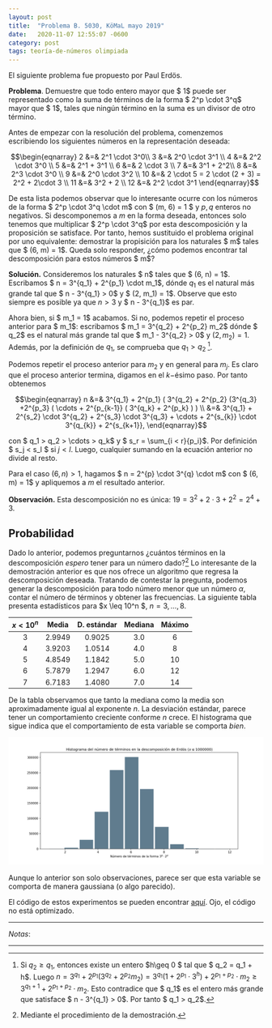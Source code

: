 ```yaml
---
layout: post
title:  "Problema B. 5030, KöMaL mayo 2019"
date:   2020-11-07 12:55:07 -0600
category: post
tags: teoría-de-números olimpiada
---
```


El siguiente problema fue propuesto por Paul Erdös.

**Problema**. Demuestre que todo entero mayor que $ 1$ puede ser representado como la suma de términos de la forma $ 2^p \cdot 3^q$ mayor que $ 1$, tales que ningún término en la suma es un divisor de otro término.

Antes de empezar con la resolución del problema, comenzemos escribiendo los siguientes números en la representación deseada:

$$\begin{eqnarray} 2 &=& 2^1 \cdot 3^0\\ 3 &=& 2^0 \cdot 3^1 \\ 4 &=& 2^2 \cdot 3^0 \\ 5 &=& 2^1 + 3^1 \\ 6 &=& 2 \cdot 3 \\ 7 &=& 3^1 + 2^2\\ 8 &=& 2^3 \cdot 3^0 \\ 9 &=& 2^0 \cdot 3^2 \\ 10 &=& 2 \cdot 5 = 2 \cdot (2 + 3) = 2^2 + 2\cdot 3 \\ 11 &=& 3^2 + 2 \\ 12 &=& 2^2 \cdot 3^1 \end{eqnarray}$$

De esta lista podemos observar que lo interesante ocurre con los números de la forma $ 2^p \cdot 3^q \cdot m$ con $ (m, 6) = 1 $ y  $p, q$ enteros no negativos. Si descomponemos a $m$ en la forma deseada, entonces solo tenemos que multiplicar $ 2^p \cdot 3^q$ por esta descomposición y la proposición se satisface. Por tanto, hemos sustituido el problema original por uno equivalente: demostrar la propisición para los naturales $ m$ tales que $ (6, m) = 1$. Queda solo responder, ¿cómo podemos encontrar tal descomposición para estos números $ m$? 

**Solución.** Consideremos los naturales $ n$ tales que $ (6, n) = 1$. Escribamos $ n = 3^{q_1} + 2^{p_1} \cdot m_1$, dónde $q_1$ es el natural más grande tal que $ n - 3^{q_1} > 0$ y $ (2, m_1) = 1$. Observe que esto siempre es posible ya que $n > 3$ y $ n - 3^{q_1}$ es par.

Ahora bien, si $ m_1 = 1$ acabamos. Si no, podemos repetir el proceso anterior para $ m_1$: escribamos $ m_1 = 3^{q_2} + 2^{p_2} m_2$ dónde $ q_2$ es el natural más grande tal que $ m_1 - 3^{q_2} > 0$ y  $(2, m_2) = 1$.  Además, por la definición de $q_1$, se comprueba que $q_1 > q_2$ [^1]. 

Podemos repetir el proceso anterior para $m_2$ y en general para $m_j$. Es claro que el proceso anterior termina, digamos en el $k-$ésimo paso. Por tanto obtenemos 

$$\begin{eqnarray} n &=& 3^{q_1} + 2^{p_1} ( 3^{q_2} + 2^{p_2} (3^{q_3} +2^{p_3} ( \cdots + 2^{p_{k-1}} ( 3^{q_k} + 2^{p_k} ) ) \\ &=& 3^{q_1} + 2^{s_2} \cdot 3^{q_2} + 2^{s_3} \cdot 3^{q_3} + \cdots + 2^{s_{k}} \cdot 3^{q_{k}} + 2^{s_{k+1}}, \end{eqnarray}$$

con $ q_1 > q_2 > \cdots  > q_k$ y $ s_r = \sum_{i < r}{p_i}$. Por definición $ s_j < s_l $ si $j < l$. Luego, cualquier sumando en la ecuación anterior no divide al resto.

Para el caso $(6, n) > 1$, hagamos $ n = 2^{p} \cdot 3^{q} \cdot m$ con $ (6, m) = 1$ y apliquemos a $m$ el resultado anterior.

**Observación.** Esta descomposición no es única: $19 = 3^2 + 2 \cdot 3 + 2^2 = 2^4 + 3$.

## Probabilidad

Dado lo anterior, podemos preguntarnos ¿cuántos términos en la descomposición _espero_ tener para un número dado?[^2] Lo interesante de la demostración anterior es que nos ofrece un algoritmo que regresa la descomposición deseada. Tratando de contestar la pregunta, podemos generar la descomposición para todo número menor que un número $\alpha$, contar el número de términos y obtener las frecuencias. La siguiente tabla presenta estadísticos para $x \leq 10^n $, $n = 3, \ldots, 8$.

| $x < 10^n$ | Media  | D. estándar | Mediana | Máximo |
| :--------: | :----: | :---------: | :-----: | :----: |
|     3      | 2.9949 |   0.9025    |   3.0   |   6    |
|     4      | 3.9203 |   1.0514    |   4.0   |   8    |
|     5      | 4.8549 |   1.1842    |   5.0   |   10   |
|     6      | 5.7879 |   1.2947    |   6.0   |   12   |
|     7      | 6.7183 |   1.4080    |   7.0   |   14   |

De la tabla observamos que tanto la mediana como la media son aproximadamente igual al exponente $n$. La desviación estándar, parece tener un comportamiento creciente conforme $n$ crece. El histograma que sigue indica que el comportamiento de esta variable se comporta _bien_.

<img src="https://raw.githubusercontent.com/luisgrivas/pynotes/master/plots/histerdos1.png" alt="histograma" style="zoom:50%;" />

Aunque lo anterior son solo observaciones, parece ser que esta variable se comporta de manera gaussiana (o algo parecido).

El código de estos experimentos se pueden encontrar [aquí](https://github.com/luisgrivas/pynotes/blob/master/notebooks/erdos-problem.ipynb). Ojo, el código no está optimizado.

---

*Notas*:

[^1]: Si $q_2 \geq q_1$, entonces existe un entero $h\geq 0 $ tal que  $  q_2 = q_1 + h$. Luego $n = 3^{q_1} + 2^{p_1} ( 3^{q_2} + 2^{p_2} m_2 ) = 3^{q_1}(1 + 2^{p_1} \cdot 3^h ) + 2^{p_1 + p_2} \cdot m_2  \geq 3^{q_1 + 1} +  2^{p_1 + p_2} \cdot m_2$. Esto contradice que $ q_1$ es el entero más grande que satisface $ n - 3^{q_1} > 0$. Por tanto $ q_1 > q_2$.
[^2]: Mediante el procedimiento de la demostración.

---

